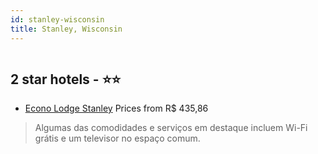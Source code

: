 ```yaml
---
id: stanley-wisconsin
title: Stanley, Wisconsin
---
```


<center><img src="https://i.travelapi.com/hotels/1000000/860000/856300/856265/2d3c24bd_z.jpg" alt="" /></center>


##  2 star hotels - ⭐️⭐️

-    [Econo Lodge Stanley](https://us.hurb.com/hotels/stanley/econo-lodge-stanley-HT-CT1M?cmp=18055) Prices from R$ 435,86
   > Algumas das comodidades e serviços em destaque incluem Wi-Fi grátis e um televisor no espaço comum.
